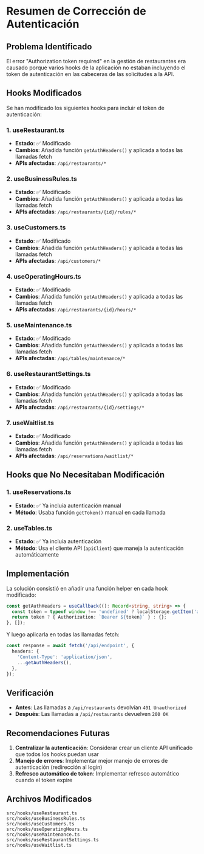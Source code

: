 # Resumen de Corrección de Autenticación

## Problema Identificado

El error "Authorization token required" en la gestión de restaurantes era causado porque varios hooks de la aplicación no estaban incluyendo el token de autenticación en las cabeceras de las solicitudes a la API.

## Hooks Modificados

Se han modificado los siguientes hooks para incluir el token de autenticación:

### 1. useRestaurant.ts
- **Estado**: ✅ Modificado
- **Cambios**: Añadida función `getAuthHeaders()` y aplicada a todas las llamadas fetch
- **APIs afectadas**: `/api/restaurants/*`

### 2. useBusinessRules.ts
- **Estado**: ✅ Modificado
- **Cambios**: Añadida función `getAuthHeaders()` y aplicada a todas las llamadas fetch
- **APIs afectadas**: `/api/restaurants/{id}/rules/*`

### 3. useCustomers.ts
- **Estado**: ✅ Modificado
- **Cambios**: Añadida función `getAuthHeaders()` y aplicada a todas las llamadas fetch
- **APIs afectadas**: `/api/customers/*`

### 4. useOperatingHours.ts
- **Estado**: ✅ Modificado
- **Cambios**: Añadida función `getAuthHeaders()` y aplicada a todas las llamadas fetch
- **APIs afectadas**: `/api/restaurants/{id}/hours/*`

### 5. useMaintenance.ts
- **Estado**: ✅ Modificado
- **Cambios**: Añadida función `getAuthHeaders()` y aplicada a todas las llamadas fetch
- **APIs afectadas**: `/api/tables/maintenance/*`

### 6. useRestaurantSettings.ts
- **Estado**: ✅ Modificado
- **Cambios**: Añadida función `getAuthHeaders()` y aplicada a todas las llamadas fetch
- **APIs afectadas**: `/api/restaurants/{id}/settings/*`

### 7. useWaitlist.ts
- **Estado**: ✅ Modificado
- **Cambios**: Añadida función `getAuthHeaders()` y aplicada a todas las llamadas fetch
- **APIs afectadas**: `/api/reservations/waitlist/*`

## Hooks que No Necesitaban Modificación

### 1. useReservations.ts
- **Estado**: ✅ Ya incluía autenticación manual
- **Método**: Usaba función `getToken()` manual en cada llamada

### 2. useTables.ts
- **Estado**: ✅ Ya incluía autenticación
- **Método**: Usa el cliente API (`apiClient`) que maneja la autenticación automáticamente

## Implementación

La solución consistió en añadir una función helper en cada hook modificado:

```typescript
const getAuthHeaders = useCallback((): Record<string, string> => {
  const token = typeof window !== 'undefined' ? localStorage.getItem('auth_token') : null;
  return token ? { Authorization: `Bearer ${token}` } : {};
}, []);
```

Y luego aplicarla en todas las llamadas fetch:

```typescript
const response = await fetch('/api/endpoint', {
  headers: {
    'Content-Type': 'application/json',
    ...getAuthHeaders(),
  },
});
```

## Verificación

- **Antes**: Las llamadas a `/api/restaurants` devolvían `401 Unauthorized`
- **Después**: Las llamadas a `/api/restaurants` devuelven `200 OK`

## Recomendaciones Futuras

1. **Centralizar la autenticación**: Considerar crear un cliente API unificado que todos los hooks puedan usar
2. **Manejo de errores**: Implementar mejor manejo de errores de autenticación (redirección al login)
3. **Refresco automático de token**: Implementar refresco automático cuando el token expire

## Archivos Modificados

```
src/hooks/useRestaurant.ts
src/hooks/useBusinessRules.ts
src/hooks/useCustomers.ts
src/hooks/useOperatingHours.ts
src/hooks/useMaintenance.ts
src/hooks/useRestaurantSettings.ts
src/hooks/useWaitlist.ts